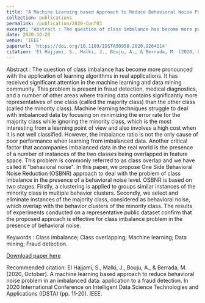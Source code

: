 ```yaml
---
title: "A Machine Learning based Approach to Reduce Behavioral Noise Problem in an Imbalanced Data: Application to a fraud detection"
collection: publications
permalink: /publication/2020-Conf03
excerpt: "Abstract : The question of class imbalance has become more pronounced with the application of learning algorithms in real applications. It has received significant attention in the machine learning and data mining community. This problem is present in fraud detection, medical diagnostics, and a number of other areas where training data contains significantly more representatives of one class (called the majority class) than the other class (called the minority class). Machine learning techniques struggle to deal with imbalanced data by focusing on minimizing the error rate for the majority class while ignoring the minority class, which is the most interesting from a learning point of view and also involves a high cost when it is not well classified. However, the imbalance ratio is not the only cause of poor performance when learning from imbalanced data. Another critical factor that accompanies imbalanced data in the real world is the presence of a number of instances of the two classes being overlapped in feature space. This problem is commonly referred to as class overlap and we have called it "behavioral noise". In this paper, we propose One Side Behavioral Noise Reduction (OSBNR) approach to deal with the problem of class imbalance in the presence of a behavioral noise level. OSBNR is based on two stages. Firstly, a clustering is applied to groups similar instances of the minority class in multiple behavior clusters. Secondly, we select and eliminate instances of the majority class, considered as behavioral noise, which overlap with the behavior clusters of the minority class. The results of experiments conducted on a representative public dataset confirm that the proposed approach is effective for class imbalance problem in the presence of behavioral noise."
date: 2020-10-20
venue: 'IEEE'
paperurl: 'https://doi.org/10.1109/IDSTA50958.2020.9264114'
citation: 'El Hajjami, S., Malki, J., Bouju, A., & Berrada, M. (2020, October). A machine learning based approach to reduce behavioral noise problem in an imbalanced data: application to a fraud detection. In 2020 International Conference on Intelligent Data Science Technologies and Applications (IDSTA) (pp. 11-20). IEEE.'
---
```

Abstract : The question of class imbalance has become more pronounced with the application of learning algorithms in real applications. It has received significant attention in the machine learning and data mining community. This problem is present in fraud detection, medical diagnostics, and a number of other areas where training data contains significantly more representatives of one class (called the majority class) than the other class (called the minority class). Machine learning techniques struggle to deal with imbalanced data by focusing on minimizing the error rate for the majority class while ignoring the minority class, which is the most interesting from a learning point of view and also involves a high cost when it is not well classified. However, the imbalance ratio is not the only cause of poor performance when learning from imbalanced data. Another critical factor that accompanies imbalanced data in the real world is the presence of a number of instances of the two classes being overlapped in feature space. This problem is commonly referred to as class overlap and we have called it "behavioral noise". In this paper, we propose One Side Behavioral Noise Reduction (OSBNR) approach to deal with the problem of class imbalance in the presence of a behavioral noise level. OSBNR is based on two stages. Firstly, a clustering is applied to groups similar instances of the minority class in multiple behavior clusters. Secondly, we select and eliminate instances of the majority class, considered as behavioral noise, which overlap with the behavior clusters of the minority class. The results of experiments conducted on a representative public dataset confirm that the proposed approach is effective for class imbalance problem in the presence of behavioral noise.

Keywords : Class imbalance; Class overlapping; Machine learning; Data mining; Fraud detection.

[Download paper here](/files/2020-Conf03.pdf)

Recommended citation: El Hajjami, S., Malki, J., Bouju, A., & Berrada, M. (2020, October). A machine learning based approach to reduce behavioral noise problem in an imbalanced data: application to a fraud detection. In 2020 International Conference on Intelligent Data Science Technologies and Applications (IDSTA) (pp. 11-20). IEEE.



